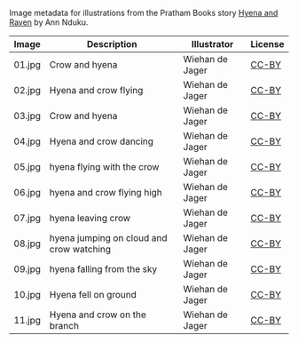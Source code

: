 Image metadata for illustrations from the Pratham Books story [Hyena and Raven](https://storyweaver.org.in/stories/3687-hyena-and-raven) by Ann Nduku.

Image | Description | Illustrator | License
----- | ----------- | ----------- | -------
01.jpg | Crow and hyena | Wiehan de Jager | [CC-BY](https://creativecommons.org/licenses/by/4.0/)
02.jpg | Hyena and crow flying | Wiehan de Jager | [CC-BY](https://creativecommons.org/licenses/by/4.0/)
03.jpg | Crow and hyena | Wiehan de Jager | [CC-BY](https://creativecommons.org/licenses/by/4.0/)
04.jpg | Hyena and crow dancing | Wiehan de Jager | [CC-BY](https://creativecommons.org/licenses/by/4.0/)
05.jpg | hyena flying with the crow | Wiehan de Jager | [CC-BY](https://creativecommons.org/licenses/by/4.0/)
06.jpg | hyena and crow flying high | Wiehan de Jager | [CC-BY](https://creativecommons.org/licenses/by/4.0/)
07.jpg | hyena leaving crow | Wiehan de Jager | [CC-BY](https://creativecommons.org/licenses/by/4.0/)
08.jpg | hyena jumping on cloud and crow watching | Wiehan de Jager | [CC-BY](https://creativecommons.org/licenses/by/4.0/)
09.jpg | hyena falling from the sky | Wiehan de Jager | [CC-BY](https://creativecommons.org/licenses/by/4.0/)
10.jpg | Hyena fell on ground | Wiehan de Jager | [CC-BY](https://creativecommons.org/licenses/by/4.0/)
11.jpg | Hyena and crow on the branch | Wiehan de Jager | [CC-BY](https://creativecommons.org/licenses/by/4.0/)

